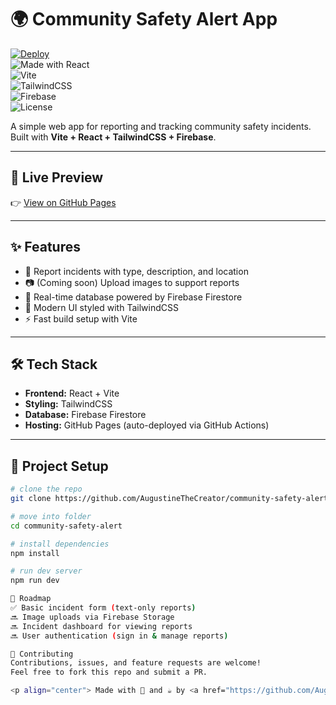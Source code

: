 # 🌍 Community Safety Alert App  

[![Deploy](https://img.shields.io/github/actions/workflow/status/AugustineTheCreator/community-safety-alert/deploy.yml?branch=main&label=build&logo=github)](https://github.com/AugustineTheCreator/community-safety-alert/actions)  
![Made with React](https://img.shields.io/badge/React-blue?logo=react&logoColor=white)  
![Vite](https://img.shields.io/badge/Vite-646CFF?logo=vite&logoColor=white)  
![TailwindCSS](https://img.shields.io/badge/TailwindCSS-38B2AC?logo=tailwind-css&logoColor=white)  
![Firebase](https://img.shields.io/badge/Firebase-FFCA28?logo=firebase&logoColor=black)  
![License](https://img.shields.io/github/license/AugustineTheCreator/community-safety-alert)  

A simple web app for reporting and tracking community safety incidents.  
Built with **Vite + React + TailwindCSS + Firebase**.  

---

## 🚀 Live Preview  
👉 [View on GitHub Pages](https://augustinethecreator.github.io/community-safety-alert/)  

---

## ✨ Features  
- 📝 Report incidents with type, description, and location  
- 📷 (Coming soon) Upload images to support reports  
- 📡 Real-time database powered by Firebase Firestore  
- 🎨 Modern UI styled with TailwindCSS  
- ⚡ Fast build setup with Vite  

---

## 🛠️ Tech Stack  
- **Frontend:** React + Vite  
- **Styling:** TailwindCSS  
- **Database:** Firebase Firestore  
- **Hosting:** GitHub Pages (auto-deployed via GitHub Actions)  

---

## 📂 Project Setup  

```bash
# clone the repo
git clone https://github.com/AugustineTheCreator/community-safety-alert.git

# move into folder
cd community-safety-alert

# install dependencies
npm install

# run dev server
npm run dev

🔮 Roadmap
✅ Basic incident form (text-only reports)
🔜 Image uploads via Firebase Storage
🔜 Incident dashboard for viewing reports
🔜 User authentication (sign in & manage reports)

💖 Contributing
Contributions, issues, and feature requests are welcome!
Feel free to fork this repo and submit a PR.

<p align="center"> Made with 💖 and ☕ by <a href="https://github.com/AugustineTheCreator">AugustineTheCreator</a> </p>